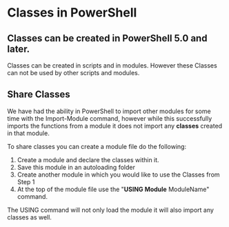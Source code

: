 # Classes in PowerShell


## Classes can be created in PowerShell 5.0 and later.

Classes can be created in scripts and in modules. However these Classes can not be used by
other scripts and modules.

## Share Classes
We have had the ability in PowerShell to import other modules for some time with the 
Import-Module command, however while this successfully imports the functions from a 
module it does not import any **classes** created in that module.

To share classes you can create a module file do the following:
1. Create a module and declare the classes within it.
2. Save this module in an autoloading folder
3. Create another module in which you would like to use the Classes from Step 1
4. At the top of the module file use the "**USING Module** ModuleName" command.

The USING command will not only load the module it will also import any classes as well.

